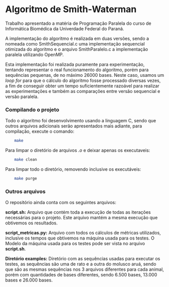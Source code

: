 # Algoritmo de Smith-Waterman

Trabalho apresentado a matéria de Programação Paralela do curso de Informática Biomédica da Univerdade Federal do Paraná.

A implementação do algoritmo é realizada em duas versões, sendo a nomeada como SmithSequencial.c uma implementação sequencial otimizada do algoritmo e o arquivo SmithParalelo.c a implementação paralela utilizando OpenMP.

Esta implementação foi realizada puramente para experimentação, tentando representar o real funcionamento do algoritmo, porém para sequências pequenas, de no máximo 26000 bases. Neste caso, usamos um *loop for* para que o cálculo do algoritmo fosse processado diversas vezes, a fim de conseguir obter um tempo suficientemente razoável para realizar as experimentações e também as comparações entre versão sequencial e versão paralela.

### Compilando o projeto

Todo o algoritmo foi desenvolvimento usando a linguagem C, sendo que outros arquivos adicionais serão apresentados mais adiante, para compilação, execute o comando:

```bash
	make
```


Para limpar o diretório de arquivos *.o* e deixar apenas os executaveis:

```bash
	make clean
```


Para limpar todo o diretório, removendo inclusive os executáveis:
```bash
	make purge
```


### Outros arquivos

O repositório ainda conta com os seguintes arquivos:

**script.sh:** Arquivo que contém toda a execução de todas as iterações necessárias para o projeto. Este arquivo mantém a mesma execução que obtivemos os resultados.

**script_metricas.py:** Arquivo com todos os cálculos de métricas utilizados, inclusive os tempos que obtivemos na máquina usada para os testes. O Modelo da máquina usada para os testes pode ser vista no arquivo **script.sh**.

**Diretório examples:** Diretório com as sequências usadas para executar os testes, as sequências são uma de rato e a outra do molusco aruá, sendo que são as mesmas sequências nos 3 arquivos diferentes para cada animal, porém com quantidades de bases diferentes, sendo 6.500 bases, 13.000 bases e 26.000 bases.